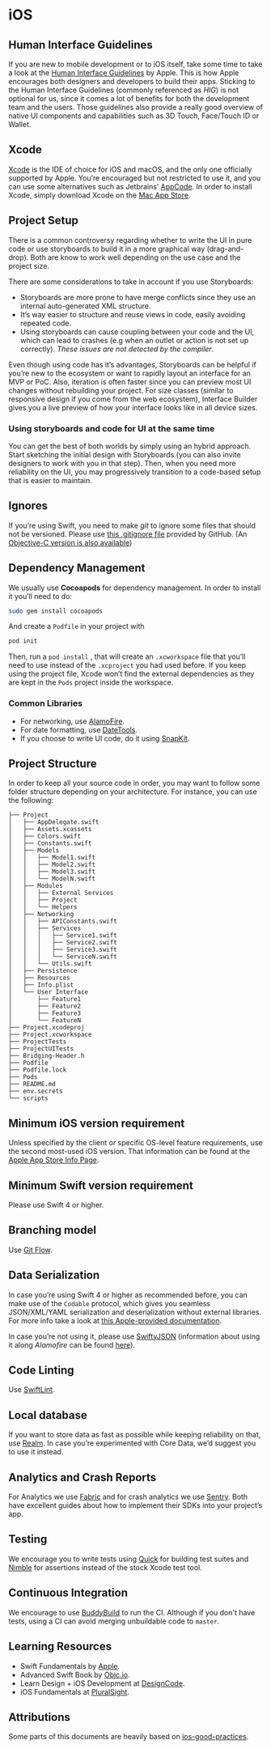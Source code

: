 # iOS

## Human Interface Guidelines

If you are new to mobile development or to iOS itself, take some time to take a look at the
[Human Interface Guidelines](https://developer.apple.com/ios/human-interface-guidelines/)
by Apple. This is how Apple encourages both designers and developers to build their apps. Sticking
to the Human Interface Guidelines (commonly referenced as *HIG*) is not optional for us, since it
comes a lot of benefits for both the development team and the users. Those guidelines also provide
a really good overview of native UI components and capabilities such as 3D Touch, Face/Touch ID or Wallet.

## Xcode

[Xcode](https://developer.apple.com/xcode/) is the IDE of choice for iOS and macOS, and the only one
officially supported by Apple. You’re encouraged but not restricted to use it, and you can use some
alternatives such as Jetbrains’ [AppCode](https://www.jetbrains.com/objc/).  In order to install
Xcode, simply download Xcode on the [Mac App Store](https://itunes.apple.com/us/app/xcode/id497799835).

## Project Setup

There is a common controversy regarding whether to write the UI in pure code or use storyboards to
build it in a more graphical way (drag-and-drop). Both are know to work well depending on the use
case and the project size.

There are some considerations to take in account if you use Storyboards:

- Storyboards are more prone to have merge conflicts since they use an internal auto-generated XML structure.
- It’s way easier to structure and reuse views in code, easily avoiding repeated code.
- Using storyboards can cause coupling between your code and the UI, which can lead to crashes (e.g
  when an outlet or action is not set up correctly). _These issues are not detected by the compiler_.

Even though using code has it’s advantages, Storyboards can be helpful if you’re new to the
ecosystem or want to rapidly layout an interface for an MVP or PoC. Also, iteration is often faster
since you can preview most UI changes without rebuilding your project. For size classes (similar to
responsive design if you come from the web ecosystem), Interface Builder gives you a live preview of
how your interface looks like in all device sizes.

### Using storyboards and code for UI at the same time

You can get the best of both worlds by simply using an hybrid approach. Start sketching the initial
design with Storyboards (you can also invite designers to work with you in that step). Then, when
you need more reliability on the UI, you may progressively transition to a code-based setup that is
easier to maintain.

## Ignores

If you’re using Swift, you need to make _git_ to ignore some files that should not be versioned.
Please use [this .gitignore file](https://github.com/github/gitignore/blob/master/Swift.gitignore)
provided by GitHub. (An [Objective-C version is also available](https://github.com/github/gitignore/blob/master/Objective-C.gitignore))

## Dependency Management

We usually use **Cocoapods** for dependency management. In order to install it you’ll need to do:

```bash
sudo gem install cocoapods
```

And create a `Podfile` in your project with

```bash
pod init
```

Then, run a `pod install` , that will create an `.xcworkspace` file that you’ll need to use instead
of the `.xcproject` you had used before. If you keep using the project file, Xcode won’t find the
external dependencies as they are kept in the `Pods` project inside the workspace.

### Common Libraries

- For networking, use [AlamoFire](https://github.com/Alamofire/Alamofire).
- For date formatting, use [DateTools](https://github.com/MatthewYork/DateTools).
- If you choose to write UI code, do it using [SnapKit](https://github.com/SnapKit/).

## Project Structure

In order to keep all your source code in order, you may want to follow some folder structure
depending on your architecture. For instance, you can use the following:

```text
├── Project
│   ├── AppDelegate.swift
│   ├── Assets.xcassets
│   ├── Colors.swift
│   ├── Constants.swift
│   ├── Models
│   │   ├── Model1.swift
│   │   ├── Model2.swift
│   │   ├── Model3.swift
│   │   └── ModelN.swift
│   ├── Modules
│   │   ├── External Services
│   │   ├── Project
│   │   └── Helpers
│   ├── Networking
│   │   ├── APIConstants.swift
│   │   ├── Services
│   │   │   ├── Service1.swift
│   │   │   ├── Service2.swift
│   │   │   ├── Service3.swift
│   │   │   └── ServiceN.swift
│   │   └── Utils.swift
│   ├── Persistence
│   ├── Resources
│   ├── Info.plist
│   └── User Interface
│       ├── Feature1
│       ├── Feature2
│       ├── Feature3
│       └── FeatureN
├── Project.xcodeproj
├── Project.xcworkspace
├── ProjectTests
├── ProjectUITests
├── Bridging-Header.h
├── Podfile
├── Podfile.lock
├── Pods
├── README.md
├── env.secrets
└── scripts
```

## Minimum iOS version requirement

Unless specified by the client or specific OS-level feature requirements, use the second most-used
iOS version. That information can be found at the
[Apple App Store Info Page](https://developer.apple.com/support/app-store/).

## Minimum Swift version requirement

Please use Swift 4 or higher.

## Branching model

Use [Git Flow](https://sophilabs.co/blog/git-flow).

## Data Serialization

In case you’re using Swift 4 or higher as recommended before, you can make use of the `Codable`
protocol, which gives you seamless JSON/XML/YAML serialization and deserialization without external
libraries. For more info take a look at [this Apple-provided documentation][tapd].

[tapd]: https://developer.apple.com/documentation/foundation/archives_and_serialization/encoding_and_decoding_custom_types

In case you’re not using it, please use [SwiftyJSON](https://github.com/SwiftyJSON/SwiftyJSON)
(information about using it along _Alamofire_ can be found
[here](https://github.com/SwiftyJSON/SwiftyJSON#work-with-alamofire)).

## Code Linting

Use [SwiftLint](https://github.com/realm/SwiftLint).

## Local database

If you want to store data as fast as possible while keeping reliability on that, use
[Realm](https://realm.io/). In case you’re experimented with Core Data, we’d suggest you to use it
instead.

## Analytics and Crash Reports

For Analytics we use [Fabric](https://fabric.io) and for crash analytics we use
[Sentry](https://sentry.com/). Both have excellent guides about how to implement their SDKs into
your project’s app.

## Testing

We encourage you to write tests using [Quick](https://github.com/Quick/Quick) for building test
suites and [Nimble](https://github.com/Quick/Nimble) for assertions instead of the stock Xcode test
tool.

## Continuous Integration

We encourage to use [BuddyBuild](https://www.buddybuild.com/) to run the CI. Although if you don't
have tests, using a CI can avoid merging unbuildable code to `master`.

## Learning Resources

- Swift Fundamentals by [Apple][atb].
- Advanced Swift Book by [Objc.io](https://www.objc.io/books/advanced-swift/).
- Learn Design + iOS Development at [DesignCode](https://designcode.io/).
- iOS Fundamentals at [PluralSight](https://www.pluralsight.com/courses/ios-11-fundamentals).

[atb]: https://developer.apple.com/library/content/documentation/Swift/Conceptual/Swift_Programming_Language/TheBasics.html

## Attributions

Some parts of this documents are heavily based on
[ios-good-practices](https://github.com/futurice/ios-good-practices).